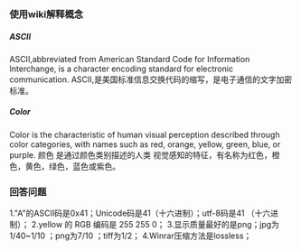 ### 使用wiki解释概念
##### ASCII
ASCII,abbreviated from American Standard Code for Information Interchange, is a character encoding standard for electronic communication.
ASCII,是美国标准信息交换代码的缩写，是电子通信的文字加密标准。
##### Color
Color is the characteristic of human visual perception described through color categories, with names such as red, orange, yellow, green, blue, or purple. 
颜色 是通过颜色类别描述的人类 视觉感知的特征，有名称为红色，橙色，黄色，绿色，蓝色或紫色。
### 回答问题
1."A"的ASCII码是0x41；Unicode码是41（十六进制）；utf-8码是41 （十六进制）；
2.yellow 的 RGB 编码是 255 255 0；
3.显示质量最好的是png；jpg为1/40~1/10 ；png为7/10 ；tiff为1/2；
4.Winrar压缩方法是lossless；

